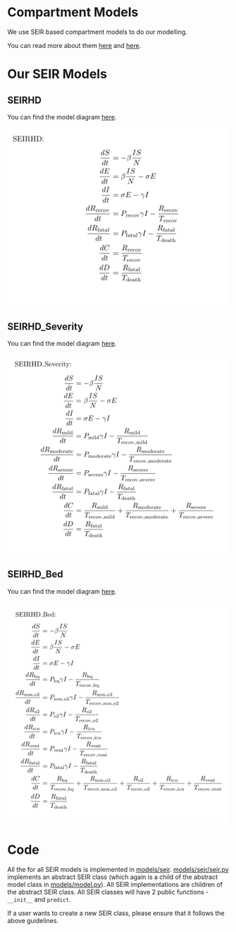 # Compartment Models

We use SEIR based compartment models to do our modelling. 

You can read more about them [here](https://en.wikipedia.org/wiki/Compartmental_models_in_epidemiology) and [here](https://www.idmod.org/docs/emod/hiv/model-seir.html). 

# Our SEIR Models

## SEIRHD

You can find the model diagram [here](model_diagrams/SEIRHD_New.pdf).

![equations](figures/SEIRHD_Eqns.png)


## SEIRHD_Severity

You can find the model diagram [here](model_diagrams/SEIRHD_Severity.pdf).

![equations](figures/SEIRHD_Sev_Eqns.png)

## SEIRHD_Bed

You can find the model diagram [here](model_diagrams/SEIRHD_Bed.pdf).

![equations](figures/SEIRHD_Bed_Eqns.png)

# Code

All the for all SEIR models is implemented in [models/seir](../models/seir). [models/seir/seir.py](../models/seir/seir_base.py) implements an abstract SEIR class (which again is a child of the abstract model class in [models/model.py](../models/model.py)). All SEIR implementations are children of the abstract SEIR class. All SEIR classes will have 2 public functions - `__init__` and `predict`. 

If a user wants to create a new SEIR class, please ensure that it follows the above guidelines. 